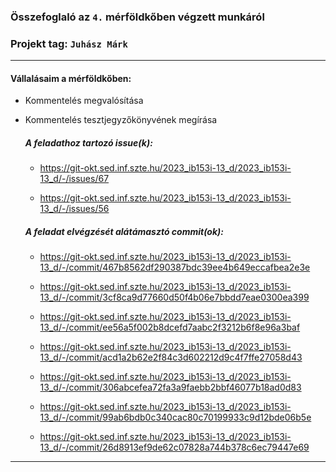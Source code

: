 ### Összefoglaló az `4.` mérföldkőben végzett munkáról

### Projekt tag: `Juhász Márk`

___

#### Vállalásaim a mérföldkőben: 
 - Kommentelés megvalósítása
 - Kommentelés tesztjegyzőkönyvének megírása

    ##### A feladathoz tartozó issue(k):

     - https://git-okt.sed.inf.szte.hu/2023_ib153i-13_d/2023_ib153i-13_d/-/issues/67
	 
	 - https://git-okt.sed.inf.szte.hu/2023_ib153i-13_d/2023_ib153i-13_d/-/issues/56

    ##### A feladat elvégzését alátámasztó commit(ok):

     - https://git-okt.sed.inf.szte.hu/2023_ib153i-13_d/2023_ib153i-13_d/-/commit/467b8562df290387bdc39ee4b649eccafbea2e3e
	 
	 - https://git-okt.sed.inf.szte.hu/2023_ib153i-13_d/2023_ib153i-13_d/-/commit/3cf8ca9d77660d50f4b06e7bbdd7eae0300ea399
	 
	 - https://git-okt.sed.inf.szte.hu/2023_ib153i-13_d/2023_ib153i-13_d/-/commit/ee56a5f002b8dcefd7aabc2f3212b6f8e96a3baf
	 
	 - https://git-okt.sed.inf.szte.hu/2023_ib153i-13_d/2023_ib153i-13_d/-/commit/acd1a2b62e2f84c3d602212d9c4f7ffe27058d43
	 
	 - https://git-okt.sed.inf.szte.hu/2023_ib153i-13_d/2023_ib153i-13_d/-/commit/306abcefea72fa3a9faebb2bbf46077b18ad0d83
	 
	 - https://git-okt.sed.inf.szte.hu/2023_ib153i-13_d/2023_ib153i-13_d/-/commit/99ab6bdb0c340cac80c70199933c9d12bde06b5e
	 
	 - https://git-okt.sed.inf.szte.hu/2023_ib153i-13_d/2023_ib153i-13_d/-/commit/26d8913ef9de62c07828a744b378c6ec79447e69
___